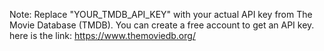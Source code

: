 Note: Replace "YOUR_TMDB_API_KEY" with your actual API key from The Movie Database (TMDB). You can create a free account to get an API key.
here is the link: https://www.themoviedb.org/
